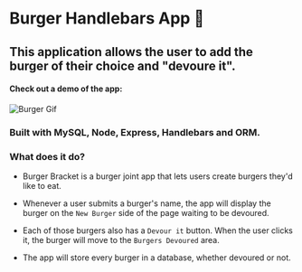 # Burger Handlebars App :hamburger:

## This application allows the user to add the burger of their choice and "devoure it".

#### Check out a demo of the app:

![Burger Gif](/public/images/gif.gif)

### Built with MySQL, Node, Express, Handlebars and ORM.

### What does it do?

* Burger Bracket is a burger joint app that lets users create burgers they'd like to eat.

* Whenever a user submits a burger's name, the app will display the burger on the `New Burger` side of the page waiting to be devoured.

* Each of those burgers also has a `Devour it` button. When the user clicks it, the burger will move to the `Burgers Devoured` area.

* The app will store every burger in a database, whether devoured or not.